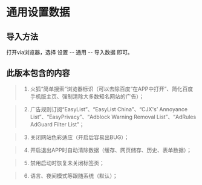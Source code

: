# 通用设置数据

## 导入方法

打开via浏览器，选择 设置 -- 通用 -- 导入数据 即可。

## 此版本包含的内容

> 1. 火狐“简单搜索”浏览器标识（可以去除百度“在APP中打开”、简化百度手机版主页、强制清除大多数知名网站的广告）；

> 2. 广告规则订阅“EasyList”、“EasyList China”、“CJX's’ Annoyance List”、“EasyPrivacy”、“Adblock Warning Removal List”、“AdRules AdGuard Filter List”；

> 3. 关闭网站色彩适应（开启后容易出BUG）；

> 4. 开启退出APP时自动清除数据（缓存、网页储存、历史、表单数据）；

> 5. 禁用启动时恢复未关闭标签页；

> 6. 语言、夜间模式等跟随系统（默认）；

